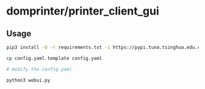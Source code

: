 # domprinter/printer_client_gui

## Usage

```bash
pip3 install -U -r requirements.txt -i https://pypi.tuna.tsinghua.edu.cn/simple/

cp config.yaml.template config.yaml

# modify the config.yaml 

python3 webui.py
```
